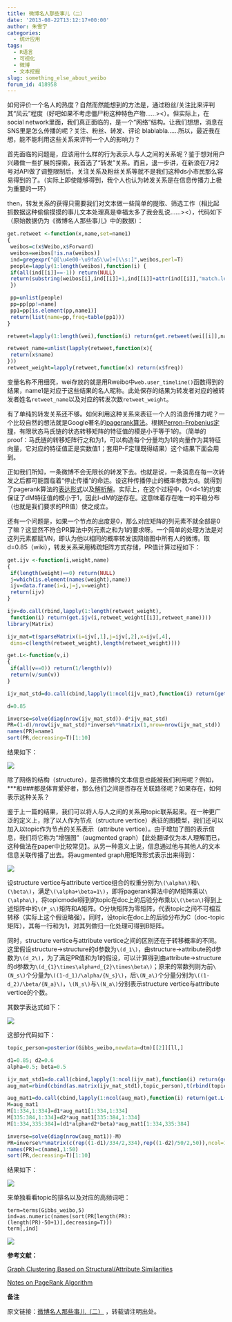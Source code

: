 ```yaml
---
title: 微博名人那些事儿（二）
date: '2013-08-22T13:12:17+00:00'
author: 朱雪宁
categories:
  - 统计应用
tags:
  - R语言
  - 可视化
  - 微博
  - 文本挖掘
slug: something_else_about_weibo
forum_id: 418958
---
```


如何评价一个名人的热度？自然而然能想到的方法是，通过粉丝/关注比来评判其“风云”程度（好吧如果不考虑僵尸粉这种特色产物……><）。但实际上，在social network里面，我们真正面临的，是一个“网络”结构。让我们想想，消息在SNS里是怎么传播的呢？关注、粉丝、转发、评论 blablabla……所以，最近我在想，能不能利用这些关系来评判一个人的影响力？

首先面临的问题是，应该用什么样的行为表示人与人之间的关系呢？鉴于想对用户兴趣做一些扩展的探索，我首选了“转发”关系。而且，退一步讲，在新浪在7月2号对API做了调整限制后，关注关系及粉丝关系等就不是我们这种ds小市民那么容易得到的了。（实际上即使能够得到，我个人也认为转发关系是在信息传播力上极为重要的一环）
<!--more-->

then，转发关系的获得只需要我们对文本做一些简单的提取、筛选工作（相比起抓数据这种偷偷摸摸的事儿文本处理真是幸福太多了我会乱说……><），代码如下（原始数据仍为《微博名人那些事儿》中的数据）：

```r
get.retweet <-function(x,name,set=name1)
{
 weibos=c(x$Weibo,x$Forward)
 weibos=weibos[!is.na(weibos)]
 ind=gregexpr("@[\u4e00-\u9fa5\\w]+[\\s:]",weibos,perl=T)
 people=lapply(1:length(weibos),function(i) {
 if(all(ind[[i]]==-1)) return(NULL)
 return(substring(weibos[i],ind[[i]]+1,ind[[i]]+attr(ind[[i]],"match.length")-2))
 })

 pp=unlist(people)
 pp=pp[pp!=name]
 pp1=pp[is.element(pp,name1)]
 return(list(name=pp,freq=table(pp1)))
}

retweet=lapply(1:length(wei),function(i) return(get.retweet(wei[[i]],name1[i])))

retweet_name=unlist(lapply(retweet,function(x){
 return(x$name)
}))
retweet_weight=lapply(retweet,function(x) return(x$freq))
```

变量名称不用细究，wei存放的就是用Rweibo中`web.user_timeline()`函数得到的结果，name1是对应于这些结果的名人昵称。此处保存的结果为转发者对应的被转发者姓名`retweet_name`以及对应的转发次数`retweet_weight`。

有了单纯的转发关系还不够。如何利用这种关系来表征一个人的消息传播力呢？一个比较自然的想法就是Google著名的[pagerank算法](http://en.wikipedia.org/wiki/PageRank)。根据[Perron-Frobenius定理](http://en.wikipedia.org/wiki/Perron%E2%80%93Frobenius_theorem)，有限状态马氏链的状态转移矩阵的特征值的模是小于等于1的。（简单的proof：马氏链的转移矩阵行之和为1，可以构造每个分量均为1的向量作为其特征向量，它对应的特征值正是实数值1；套用P-F定理既得结果）这个结果下面会用到。

正如我们所知，一条微博不会无限长的转发下去。也就是说，一条消息在每一次转发之后都可能面临着“停止传播”的命运。设这种传播停止的概率参数为d。就得到了pagerank算法的[表达形式](http://en.wikipedia.org/wiki/PageRank#Damping_factor)以及[解析解](http://en.wikipedia.org/wiki/PageRank#Algebraic)。实际上，在这个过程中，0<d<1的约束保证了dM特征值的模小于1，因此I-dM的逆存在。这意味着存在唯一的平稳分布（也就是我们要求的PR值）使之成立。

还有一个问题是，如果一个节点的出度是0，那么对应矩阵的列元素不就全部是0了嘛？这显然不符合PR算法中列元素之和为1的要求呀。一个简单的处理方法是对这列元素都赋1/N，即认为他以相同的概率转发该网络图中所有人的微博。取d=0.85（wiki），转发关系采用稀疏矩阵方式存储，PR值计算过程如下：

```r
get.ijv <-function(i,weight,name)
{
 if(length(weight)==0) return(NULL)
 j=which(is.element(names(weight),name))
 ijv=data.frame(i=i,j=j,v=weight)
 return(ijv)
}

ijv=do.call(rbind,lapply(1:length(retweet_weight),
 function(i) return(get.ijv(i,retweet_weight[[i]],retweet_name))))
library(Matrix)

ijv_mat=t(sparseMatrix(i=ijv[,1],j=ijv[,2],x=ijv[,4],
 dims=c(length(retweet_weight),length(retweet_weight))))

get.L<-function(v,i)
{
 if(all(v==0)) return(1/length(v))
 return(v/sum(v))
}

ijv_mat_std=do.call(cbind,lapply(1:ncol(ijv_mat),function(i) return(get.L(ijv_mat[,i],i))))

d=0.85

inverse=solve(diag(nrow(ijv_mat_std))-d*ijv_mat_std)
PR=(1-d)/nrow(ijv_mat_std)*inverse%*%matrix(1,nrow=nrow(ijv_mat_std))
names(PR)=name1
sort(PR,decreasing=T)[1:10]
```

结果如下：

![](http://farm4.staticflickr.com/3802/9513512901_cd93357e03.jpg)

除了网络的结构（structure），是否微博的文本信息也能被我们利用呢？例如，\***和###都是体育爱好者，那么他们之间是否存在关联路径呢？如果存在，如何表示这种关系？

鉴于上一篇的结果，我们可以将人与人之间的关系用topic联系起来。在一种更广泛的定义上，除了以人作为节点（structure vertice）表征的图模型，我们还可以加入以topic作为节点的关系表示（attribute vertice）。由于增加了图的表示信息，我们将它称为“增强图”（augmented graph）【此处翻译仅为本人理解而已，这种做法在paper中比较常见】。从另一种意义上说，信息通过他与其他人的文本信息关联传播了出去。将augmented graph用矩阵形式表示出来得到：

![](http://farm4.staticflickr.com/3676/9513807523_7d53e24d75.jpg)

设structure vertice与attribute vertice组合的权重分别为`\(\alpha\)`和`\(\beta\)`，满足`\(\alpha+\beta=1\)`，即将pagerank算法中的M矩阵乘以`\(\alpha\)`，将topicmodel得到的topic在doc上的后验分布乘以`\(\beta\)`得到上述矩阵中的`\(P_s\)`矩阵和A矩阵。O分块矩阵为零矩阵，代表topic之间不可相互转移（实际上这个假设略强）。同时，设topic在doc上的后验分布为C（doc-topic矩阵），其每一行和为1，对其列做归一化处理可得到B矩阵。

同时，structure vertice与attribute vertice之间的区别还在于转移概率的不同。这里假设structure->structure的d参数为`\(d_1\)`，由structure->attribute的d参数为`\(d_2\)`，为了满足PR值和为1的假设，可以计算得到由attribute->structure的d参数为`\(d_{1}\times\alpha+d_{2}\times\beta\)`；原来的常数列则为前`\(N_s\)`个分量为`\((1-d_1)/\alpha/{N_s}\)`，后`\(N_a\)`个分量分别为`\((1-d_2)/\beta/{N_a}\)`，`\(N_s\)`与`\(N_a\)`分别表示structure vertice与attribute vertice的个数。

其数学表达式如下：

![](http://farm4.staticflickr.com/3671/9514064743_8babf1d185.jpg)

这部分代码如下：

```r
topic_person=posterior(Gibbs_weibo,newdata=dtm)[[2]][ll,]

d1=0.85; d2=0.6
alpha=0.5; beta=0.5

ijv_mat_std1=do.call(cbind,lapply(1:ncol(ijv_mat),function(i) return(get.L(ijv_mat[,i],i))))
aug_mat=rbind(cbind(as.matrix(ijv_mat_std1),topic_person),t(rbind(topic_person,matrix(0,nrow=50,ncol=50))))

aug_mat1=do.call(cbind,lapply(1:ncol(aug_mat),function(i) return(get.L(aug_mat[,i],i))))
M=aug_mat1
M[1:334,1:334]=d1*aug_mat1[1:334,1:334]
M[335:384,1:334]=d2*aug_mat1[335:384,1:334]
M[1:334,335:384]=(d1*alpha+d2*beta)*aug_mat1[1:334,335:384]

inverse=solve(diag(nrow(aug_mat1))-M)
PR=inverse%*%matrix(c(rep((1-d1)/334/2,334),rep((1-d2)/50/2,50)),ncol=1)
names(PR)=c(name1,1:50)
sort(PR,decreasing=T)[1:10]
```

结果如下：

![](http://farm4.staticflickr.com/3763/9513983533_16c5fc61a0.jpg)

来单独看看topic的排名以及对应的高频词吧：

```
term=terms(Gibbs_weibo,5)
ind=as.numeric(names(sort(PR[length(PR):(length(PR)-50+1)],decreasing=T)))
term[,ind]
```

![](http://farm6.staticflickr.com/5471/9516785250_8b14b04da8.jpg)

**参考文献：**

[Graph Clustering Based on Structural/Attribute Similarities](http://www1.se.cuhk.edu.hk/~hcheng/summer2010/paper/vldb09-175.pdf)

[Notes on PageRank Algorithm](http://home.ie.cuhk.edu.hk/~wkshum/papers/pagerank.pdf)

**备注**

原文链接：[微博名人那些事儿（二）](http://www.puddingnnn.com/%E5%BE%AE%E5%8D%9A%E5%90%8D%E4%BA%BA%E9%82%A3%E4%BA%9B%E4%BA%8B%E5%84%BF%EF%BC%88%E4%BA%8C%EF%BC%89/) ，转载请注明出处。
